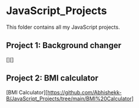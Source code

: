 # JavaScript_Projects
This folder contains all my JavaScript projects.

## Project 1: Background changer
[][]

## Project 2: BMI calculator
[BMI Calculator][https://github.com/Abhishekk-B/JavaScript_Projects/tree/main/BMI%20Calculator]

